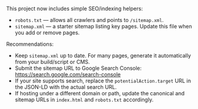 This project now includes simple SEO/indexing helpers:

- `robots.txt` — allows all crawlers and points to `/sitemap.xml`.
- `sitemap.xml` — a starter sitemap listing key pages. Update this file when you add or remove pages.

Recommendations:
- Keep `sitemap.xml` up to date. For many pages, generate it automatically from your build/script or CMS.
- Submit the sitemap URL to Google Search Console: https://search.google.com/search-console
- If your site supports search, replace the `potentialAction.target` URL in the JSON-LD with the actual search URL.
- If hosting under a different domain or path, update the canonical and sitemap URLs in `index.html` and `robots.txt` accordingly.
